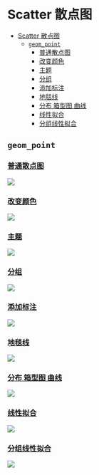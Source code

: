#  Scatter 散点图

<!-- TOC -->
* [Scatter 散点图](#scatter-散点图)
  * [`geom_point`](#geom_point)
    * [普通散点图](#普通散点图)
    * [改变颜色](#改变颜色)
    * [主题](#主题)
    * [分组](#分组)
    * [添加标注](#添加标注)
    * [地毯线](#地毯线)
    * [分布 箱型图 曲线](#分布-箱型图-曲线)
    * [线性拟合](#线性拟合)
    * [分组线性拟合](#分组线性拟合)
<!-- TOC -->

## `geom_point`

### [普通散点图](geompoint_1.R)

![](photo/geompoint_1.png)

### [改变颜色](geompoint_2.R)

![](photo/geompoint_2.png)

### [主题](geompoint_3.R)

![](photo/geompoint_3.png)

### [分组](geompoint_4.R)

![](photo/geompoint_4.png)

### [添加标注](geompoint_5.R)

![](photo/geompoint_5.png)

### [地毯线](geompoint_6.R)

![](photo/geompoint_6.png)

### [分布 箱型图 曲线](geompoint_7.R)

![](photo/geompoint_7.png)

### [线性拟合](geompoint_8.R)

![](photo/geompoint_8.png)

### [分组线性拟合](geompoint_9.R)

![](photo/geompoint_9.png)
